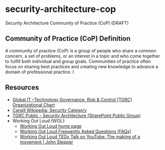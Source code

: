# security-architecture-cop
Security Architecture Community of Practice (CoP) (DRAFT)

## Community of Practice (CoP) Definition
A community of practice (CoP) is a group of people who share a common concern, a set of problems, or an interest in a topic and who come together to fulfill both individual and group goals. Communities of practice often focus on sharing best practices and creating new knowledge to advance a domain of professional practice. I



## Resources
- [Global IT –Technology Governance, Risk & Control (TGRC) Organizational Chart](https://cargillonline.sharepoint.com/sites/IT/Structure_OrgChart%20Docs/Forms/AllItems.aspx?id=%2Fsites%2FIT%2FStructure%5FOrgChart%20Docs%2FTGRC%20Org%20Chart%2Epdf&parent=%2Fsites%2FIT%2FStructure%5FOrgChart%20Docs)
- [Cargill Wikipedia: Security Category](https://wiki.cglcloud.com/index.php/Category:Security)
- [TGRC Public - Security Architecture
(SharePoint Public Group)](https://cargillonline.sharepoint.com/teams/TGRC-SecurityArchitecture)
- Working Out Loud (WOL):
    - [Working Out Loud home page](https://workingoutloud.com/)
    - [Working Out Loud Frequently Asked Questions (FAQs)](https://workingoutloud.com/en/faq)
    - [Working Out Loud TEDx Talk on YouTube: The making of a movement | John Stepper ](https://www.youtube.com/watch?v=XpjNl3Z10uc&ab_channel=TEDxTalks)
